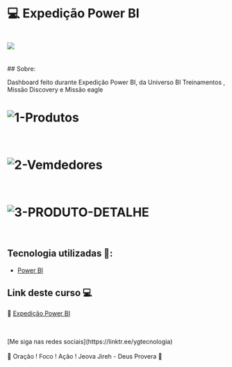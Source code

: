 # 💻 Expedição Power BI

<h1>
   <img src="https://i.ibb.co/mCynvnz/Expedi-o-BI.png" border="0">
</h1>
<br>
## Sobre: 

Dashboard feito durante Expedição Power BI, da Universo BI Treinamentos , Missão Discovery e Missão eagle

<h1>
   <img src="https://i.ibb.co/n6TzJPS/1-Produtos.png" alt="1-Produtos" border="0">
</h1>
<br>

<h1>
   <img src="https://i.ibb.co/zswLBSH/2-Vemdedores.png" alt="2-Vemdedores" border="0">
</h1>
<br>

<h1>
 <img src="https://i.ibb.co/vx6xb0c/3-PRODUTO-DETALHE.png" alt="3-PRODUTO-DETALHE" border="0">
</h1>
<br>

## Tecnologia utilizadas 🚀:

* <a href="https://pt.wikipedia.org/wiki/Power_BI">Power BI</a> 


## Link deste curso  💻

 🎯 <a href="https://expedicaopowerbi.com/inscricao/" target="_blank"> Expedição Power BI</a>

<br>
<br>
[Me siga nas redes sociais](https://linktr.ee/ygtecnologia)
<br>
<br> 
🙏 Oração ! Foco ! Ação ! Jeova Jireh - Deus Provera 🙏  
